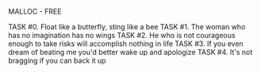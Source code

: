 MALLOC - FREE

TASK #0. Float like a butterfly, sting like a bee
TASK #1. The woman who has no imagination has no wings
TASK #2. He who is not courageous enough to take risks will accomplish nothing in life
TASK #3. If you even dream of beating me you'd better wake up and apologize
TASK #4. It's not bragging if you can back it up